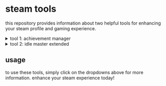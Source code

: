 # steam tools

this repository provides information about two helpful tools for enhancing your steam profile and gaming experience.

<details>
<summary>tool 1: achievement manager</summary>

**steam achievement manager** is a tool that allows you to manage your steam achievements for each game **you own**.

**how to use it:**
- **extract**: download & extract the zip file
- **open**: open SAM.Picker.exe
- **pick**: pick any game
- **unlock**: unlock the achievements

</details>

<details>
<summary>tool 2: idle master extended</summary>

**idle master** is a tool designed to allow you to grind hours on games without actually playing them.

**how it to use it:**
- **create file**: create a file called idle.txt and then inside of the file type: start steam-idle.exe (GAME STORE ID - note: you need to own the game)
- **step 2**: you can do this upto 30 times, once done do save as "idle.bat"
- **run**: run idle.bat
- **leave**: leave it running for however long you want

</details>

## usage

to use these tools, simply click on the dropdowns above for more information. enhance your steam experience today!
